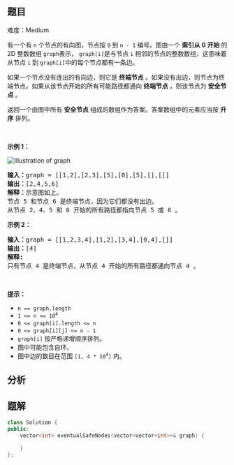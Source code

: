 
## 题目
难度：Medium
<p>有一个有 <code>n</code> 个节点的有向图，节点按 <code>0</code> 到 <code>n - 1</code> 编号。图由一个 <strong>索引从 0 开始</strong> 的 2D 整数数组&nbsp;<code>graph</code>表示，&nbsp;<code>graph[i]</code>是与节点 <code>i</code> 相邻的节点的整数数组，这意味着从节点 <code>i</code> 到&nbsp;<code>graph[i]</code>中的每个节点都有一条边。</p>

<p>如果一个节点没有连出的有向边，则它是 <strong>终端节点</strong> 。如果没有出边，则节点为终端节点。如果从该节点开始的所有可能路径都通向 <strong>终端节点</strong> ，则该节点为 <strong>安全节点</strong> 。</p>

<p>返回一个由图中所有 <strong>安全节点</strong> 组成的数组作为答案。答案数组中的元素应当按 <strong>升序</strong> 排列。</p>

<p>&nbsp;</p>

<p><strong>示例 1：</strong></p>

<p><img alt="Illustration of graph" src="https://s3-lc-upload.s3.amazonaws.com/uploads/2018/03/17/picture1.png" /></p>

<pre>
<strong>输入：</strong>graph = [[1,2],[2,3],[5],[0],[5],[],[]]
<strong>输出：</strong>[2,4,5,6]
<strong>解释：</strong>示意图如上。
节点 5 和节点 6 是终端节点，因为它们都没有出边。
从节点 2、4、5 和 6 开始的所有路径都指向节点 5 或 6 。
</pre>

<p><strong>示例 2：</strong></p>

<pre>
<strong>输入：</strong>graph = [[1,2,3,4],[1,2],[3,4],[0,4],[]]
<strong>输出：</strong>[4]
<strong>解释:</strong>
只有节点 4 是终端节点，从节点 4 开始的所有路径都通向节点 4 。
</pre>

<p>&nbsp;</p>

<p><strong>提示：</strong></p>

<ul>
	<li><code>n == graph.length</code></li>
	<li><code>1 &lt;= n &lt;= 10<sup>4</sup></code></li>
	<li><code>0 &lt;= graph[i].length &lt;= n</code></li>
	<li><code>0 &lt;= graph[i][j] &lt;= n - 1</code></li>
	<li><code>graph[i]</code> 按严格递增顺序排列。</li>
	<li>图中可能包含自环。</li>
	<li>图中边的数目在范围 <code>[1, 4 * 10<sup>4</sup>]</code> 内。</li>
</ul>

## 分析

## 题解
```cpp
class Solution {
public:
    vector<int> eventualSafeNodes(vector<vector<int>>& graph) {

    }
};
```